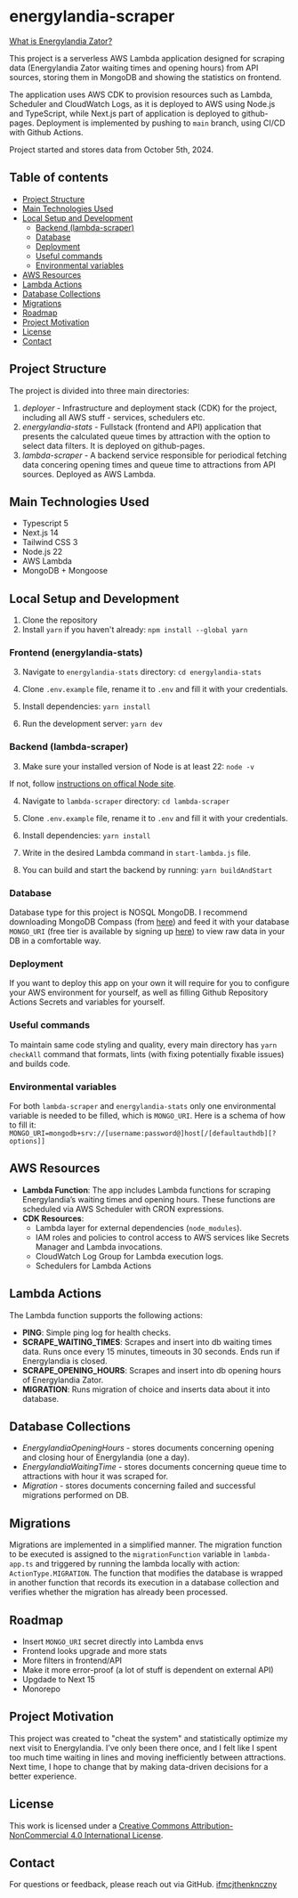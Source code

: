 # energylandia-scraper

[What is Energylandia Zator?](https://energylandia.pl/en/)

This project is a serverless AWS Lambda application designed for scraping data (Energylandia Zator waiting times and opening hours) from API sources, storing them in MongoDB and showing the statistics on frontend.

The application uses AWS CDK to provision resources such as Lambda, Scheduler and CloudWatch Logs, as it is deployed to AWS using Node.js and TypeScript, while Next.js part of application is deployed to github-pages. Deployment is implemented by pushing to `main` branch, using CI/CD with Github Actions.

Project started and stores data from October 5th, 2024.

## Table of contents

- [Project Structure](#project-structure)
- [Main Technologies Used](#main-technologies-used)
- [Local Setup and Development](#local-setup-and-development)
   * [Backend (lambda-scraper)](#backend-lambda-scraper)
   * [Database](#database)
   * [Deployment](#deployment)
   * [Useful commands](#useful-commands)
   * [Environmental variables](#environmental-variables)
- [AWS Resources](#aws-resources)
- [Lambda Actions](#lambda-actions)
- [Database Collections](#database-collections)
- [Migrations](#migrations)
- [Roadmap](#roadmap)
- [Project Motivation](#project-motivation)
- [License](#license)
- [Contact](#contact)

## Project Structure

The project is divided into three main directories:
1. *deployer* - Infrastructure and deployment stack (CDK) for the project, including all AWS stuff - services, schedulers etc.
2. *energylandia-stats* - Fullstack (frontend and API) application that presents the calculated queue times by attraction with the option to select data filters. It is deployed on github-pages.
3. *lambda-scraper* - A backend service responsible for periodical fetching data concering opening times and queue time to attractions from API sources. Deployed as AWS Lambda.

## Main Technologies Used

* Typescript 5
* Next.js 14
* Tailwind CSS 3
* Node.js 22
* AWS Lambda
* MongoDB + Mongoose

## Local Setup and Development

1. Clone the repository
2. Install `yarn` if you haven't already:
```npm install --global yarn``` 

### Frontend (energylandia-stats)

3. Navigate to `energylandia-stats` directory:
```cd energylandia-stats```

4. Clone `.env.example` file, rename it to `.env` and fill it with your credentials.

5. Install dependencies:
```yarn install```

6. Run the development server:
```yarn dev```

### Backend (lambda-scraper)
3. Make sure your installed version of Node is at least 22:
```node -v```

If not, follow [instructions on offical Node site](https://nodejs.org/en/download).

4. Navigate to `lambda-scraper` directory:
```cd lambda-scraper```

5. Clone `.env.example` file, rename it to `.env` and fill it with your credentials.

6. Install dependencies:
```yarn install```

7. Write in the desired Lambda command in ```start-lambda.js``` file.

8. You can build and start the backend by running:
```yarn buildAndStart```

### Database

Database type for this project is NOSQL MongoDB. I recommend downloading MongoDB Compass (from [here](https://www.mongodb.com/try/download/compass)) and feed it with your database `MONGO_URI` (free tier is available by signing up [here](https://www.mongodb.com/cloud/atlas/register)) to view raw data in your DB in a comfortable way.

### Deployment

If you want to deploy this app on your own it will require for you to configure your AWS environment for yourself, as well as filling Github Repository Actions Secrets and variables for yourself.

### Useful commands

To maintain same code styling and quality, every main directory has ```yarn checkAll``` command that formats, lints (with fixing potentially fixable issues) and builds code.

### Environmental variables

For both `lambda-scraper` and `energylandia-stats` only one environmental variable is needed to be filled, which is `MONGO_URI`. Here is a schema of how to fill it:
```MONGO_URI=mongodb+srv://[username:password@]host[/[defaultauthdb][?options]]```

## AWS Resources

- **Lambda Function**: The app includes Lambda functions for scraping Energylandia’s waiting times and opening hours. These functions are scheduled via AWS Scheduler with CRON expressions.
- **CDK Resources**:
  - Lambda layer for external dependencies (`node_modules`).
  - IAM roles and policies to control access to AWS services like Secrets Manager and Lambda invocations.
  - CloudWatch Log Group for Lambda execution logs.
  - Schedulers for Lambda Actions

## Lambda Actions

The Lambda function supports the following actions:

- **PING**: Simple ping log for health checks.
- **SCRAPE_WAITING_TIMES**: Scrapes and insert into db waiting times data. Runs once every 15 minutes, timeouts in 30 seconds. Ends run if Energylandia is closed.
- **SCRAPE_OPENING_HOURS**: Scrapes and insert into db opening hours of Energylandia Zator.
- **MIGRATION**: Runs migration of choice and inserts data about it into database.

## Database Collections

* *EnergylandiaOpeningHours* - stores documents concerning opening and closing hour of Energylandia (one a day).
* *EnergylandiaWaitingTime* - stores documents concerning queue time to attractions with hour it was scraped for.
* *Migration* - stores documents concerning failed and successful migrations performed on DB.

## Migrations

Migrations are implemented in a simplified manner. The migration function to be executed is assigned to the `migrationFunction` variable in `lambda-app.ts` and triggered by running the lambda locally with action: `ActionType.MIGRATION`. The function that modifies the database is wrapped in another function that records its execution in a database collection and verifies whether the migration has already been processed.

## Roadmap

- Insert `MONGO_URI` secret directly into Lambda envs
- Frontend looks upgrade and more stats
- More filters in frontend/API
- Make it more error-proof (a lot of stuff is dependent on external API)
- Upgdade to Next 15
- Monorepo

## Project Motivation

This project was created to "cheat the system" and statistically optimize my next visit to Energylandia. I’ve only been there once, and I felt like I spent too much time waiting in lines and moving inefficiently between attractions. Next time, I hope to change that by making data-driven decisions for a better experience.

## License

This work is licensed under a [Creative Commons Attribution-NonCommercial 4.0 International License](https://creativecommons.org/licenses/by-nc/4.0/).

## Contact

For questions or feedback, please reach out via GitHub.
[ifmcjthenknczny](https://github.com/ifmcjthenknczny)